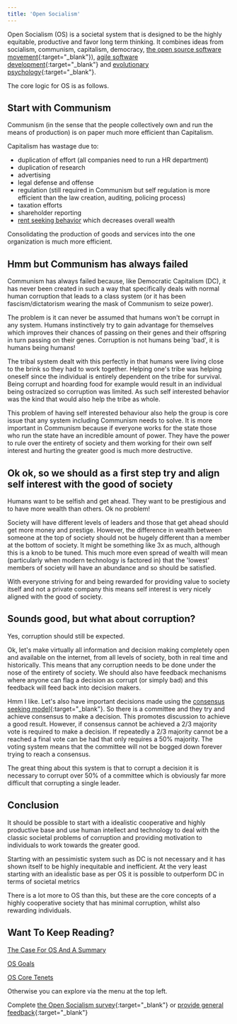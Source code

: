 ```yaml
---
title: 'Open Socialism'
---
```


Open Socialism (OS) is a societal system that is designed to be the highly equitable, productive and favor long term thinking. It combines ideas from socialism, communism, capitalism, democracy, [the open source software movement](https://en.wikipedia.org/wiki/Open-source_movement){:target="_blank"}), [agile software development](https://en.wikipedia.org/wiki/Agile_software_development){:target="_blank"} and [evolutionary psychology](https://en.wikipedia.org/wiki/Evolutionary_psychology){:target="_blank"}.

The core logic for OS is as follows.

## Start with Communism

Communism (in the sense that the people collectively own and run the means of production) is on paper much more efficient than Capitalism.

Capitalism has wastage due to:

* duplication of effort (all companies need to run a HR department)
* duplication of research
* advertising
* legal defense and offense
* regulation (still required in Communism but self regulation is more efficient than the law creation, auditing, policing process)
* taxation efforts
* shareholder reporting
* [rent seeking behavior](https://en.wikipedia.org/wiki/Rent-seeking) which decreases overall wealth

Consolidating the production of goods and services into the one organization is much more efficient.

## Hmm but Communism has always failed

Communism has always failed because, like Democratic Capitalism (DC), it has never been created in such a way that specifically deals with normal human corruption that leads to a class system (or it has been fascism/dictatorism wearing the mask of Communism to seize power).

The problem is it can never be assumed that humans won't be corrupt in any system. Humans instinctively try to gain advantage for themselves which improves their chances of passing on their genes and their offspring in turn passing on their genes. Corruption is not humans being 'bad', it is humans being humans!

The tribal system dealt with this perfectly in that humans were living close to the brink so they had to work together. Helping one's tribe was helping oneself since the individual is entirely dependent on the tribe for survival. Being corrupt and hoarding food for example would result in an individual being ostracized so corruption was limited. As such self interested behavior was the kind that would also help the tribe as whole.

This problem of having self interested behaviour also help the group is core issue that any system including Communism needs to solve. It is more important in Communism because if everyone works for the state those who run the state have an incredible amount of power. They have the power to rule over the entirety of society and them working for their own self interest and hurting the greater good is much more destructive.

## Ok ok, so we should as a first step try and align self interest with the good of society

Humans want to be selfish and get ahead. They want to be prestigious and to have more wealth than others. Ok no problem!

Society will have different levels of leaders and those that get ahead should get more money and prestige. However, the difference in wealth between someone at the top of society should not be hugely different than a member at the bottom of society. It might be something like 3x as much, although this is a knob to be tuned. This much more even spread of wealth will mean (particularly when modern technology is factored in) that the 'lowest' members of society will have an abundance and so should be satisfied.

With everyone striving for and being rewarded for providing value to society itself and not a private company this means self interest is very nicely aligned with the good of society.

## Sounds good, but what about corruption?

Yes, corruption should still be expected.

Ok, let's make virtually all information and decision making completely open and available on the internet, from all levels of society, both in real time and historically. This means that any corruption needs to be done under the nose of the entirety of society. We should also have feedback mechanisms where anyone can flag a decision as corrupt (or simply bad) and this feedback will feed back into decision makers.

Hmm I like. Let's also have important decisions made using the [consensus seeking model](https://en.wikipedia.org/wiki/Consensus-seeking_decision-making){:target="_blank"}. So there is a committee and they try and achieve consensus to make a decision. This promotes discussion to achieve a good result. However, if consensus cannot be achieved a 2/3 majority vote is required to make a decision. If repeatedly a 2/3 majority cannot be a reached a final vote can be had that only requires a 50% majority. The voting system means that the committee will not be bogged down forever trying to reach a consensus.

The great thing about this system is that to corrupt a decision it is necessary to corrupt over 50% of a committee which is obviously far more difficult that corrupting a single leader.

## Conclusion

It should be possible to start with a idealistic cooperative and highly productive base and use human intellect and technology to deal with the classic societal problems of corruption and providing motivation to individuals to work towards the greater good.

Starting with an pessimistic system such as DC is not necessary and it has shown itself to be highly inequitable and inefficient. At the very least starting with an idealistic base as per OS it is possible to outperform DC in terms of societal metrics

There is a lot more to OS than this, but these are the core concepts of a highly cooperative society that has minimal corruption, whilst also rewarding individuals.

## Want To Keep Reading?

[The Case For OS And A Summary](../introduction)

[OS Goals](goals)

[OS Core Tenets](core-tenets)

Otherwise you can explore via the menu at the top left.

Complete [the Open Socialism survey](https://docs.google.com/forms/d/1fbNE7hpmryylvsILKRK18PYORs4Mxkf7qOLOkiFDww0/viewform){:target="_blank"} or [provide general feedback](https://docs.google.com/forms/d/1FFv6d9JLqP23ZSKLjj63bPuzKtl6VaSRxqDM4VdFYdg/viewform){:target="_blank"}
